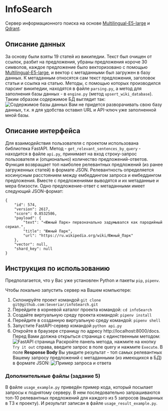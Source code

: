 # InfoSearch
Сервер информационного поиска на основе [Multilingual-E5-large](https://huggingface.co/intfloat/multilingual-e5-large?text=hi) и [Qdrant](https://qdrant.tech/).

## Описание данных
За основу были взяты 19 статей из википедии. Текст был очищен от ссылок,  разбит на предложения, убраны предложения короче 30 символов, каждое предложение было векторизовано с помощью [Multilingual-E5-large](https://huggingface.co/intfloat/multilingual-e5-large?text=hi), и вектор с метаданными был загружен в базу данных. К метаданным относятся сам текст предложения, заголовок статьи и ссылка на статью. Методы, с помощью которых производился парсинг википедии, находятся в файле `parsing.py`, а метод для заполнения базы данных - в `engine.py` (метод `upsert_wiki_database`). Таким образом содержимое БД выглядит так:
![Содержимое базы данных](https://drive.google.com/uc?id=1VmZGwRKsOjaXtVj1ljnqGLliVWAsCfGi)
Вам не придется разворачивать свою базу данных, т.к. я для удобства оставил URL и API-ключ уже заполненной мной базы.

## Описание интерфейса
Для взаимодействия пользователя с проектом использована библиотека FastAPI. Метод - `get_relevant_sentences_by_query` - находится в файле `api.py`, принимает на вход строку-запрос пользователя и (опционально) количество предложений-ответов. Функция возвращает топ наиболее релевантных предложений (из ранее загруженных статей) в формате JSON. Релевантность определяется косинусным расстоянием между ембеддингом запроса и ембеддингом предложения. Вместе с предложениями выводятся и их метаданные и мера близости. Одно предложение-ответ с метаданными имеет следующий JSON-формат:
```
{
    "id": 574,
    "version": 2617,
    "score": 0.8532586,
    "payload": {
        "text": "«Южный Парк» первоначально задумывался как пародийный сериал.",
        "title": "Южный Парк",
        "url": "https://ru.wikipedia.org/wiki/Южный_Парк"
    },
    "vector": null,
    "shard_key": null
}
```

## Инструкция по использованию
Предполагается, что у Вас уже установлен Python и пакеты `pip`, `pipenv`.

Чтобы локально запустить сервер на Вашем компьютере:

1. Склонируйте проект командой `git clone git@github.com:Severiar/infoSearch.git`
2. Перейдите в корневой каталог проекта командой: `cd infoSearch`
3. Создайте виртуальную среду проекта командой: `pipenv install`
4. Перейдите в созданную виртуальную среду командой: `pipenv shell`
5. Запустите FastAPI-сервер командой `python api.py`
6. Откройте в браузере страницу по адресу http://localhost:8000/docs. Перед Вами должна открыться страница с единственным методом: ![FastAPI страница](https://drive.google.com/uc?id=1z1ZM9YS9huE-4KlE1T7fZposRLLEMhqL)
Раскройте панель метода, нажмите на кнопку `Try it out` справа, введите запрос в поле query и нажмите `Execute`. В поле **Response Body** Вы увидите результат - топ самых релевантных Вашему запросу предложений с метаданными (из имеющихся в БД) в формате JSON:
![Пример запроса и ответа](https://drive.google.com/uc?id=1XsvRjix2hvNBjBbPa-To4NLdjAIfsFHB)

### Дополнительные файлы (задание 5)
В файле `usage_example.py` приведён пример кода, который посылает запросы к поднятому серверу. В нем последовательно запрашиваются топ-10 релевантных предложений для каждого из 5 запросов (выданных в ТЗ к проекту). И результат записан в файле `usage_result_example.py`. 
